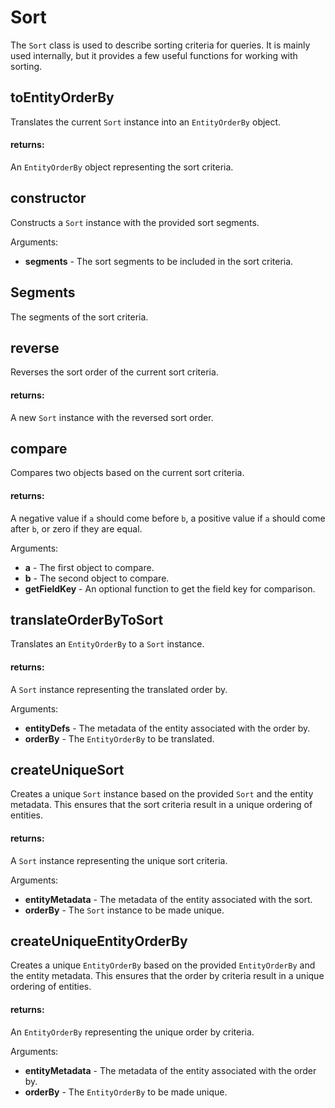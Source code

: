 # Sort
The `Sort` class is used to describe sorting criteria for queries. It is mainly used internally,
but it provides a few useful functions for working with sorting.
## toEntityOrderBy
Translates the current `Sort` instance into an `EntityOrderBy` object.
   
   
   #### returns:
   An `EntityOrderBy` object representing the sort criteria.
## constructor
Constructs a `Sort` instance with the provided sort segments.

Arguments:
* **segments** - The sort segments to be included in the sort criteria.
## Segments
The segments of the sort criteria.
## reverse
Reverses the sort order of the current sort criteria.
   
   
   #### returns:
   A new `Sort` instance with the reversed sort order.
## compare
Compares two objects based on the current sort criteria.
   
   
   #### returns:
   A negative value if `a` should come before `b`, a positive value if `a` should come after `b`, or zero if they are equal.

Arguments:
* **a** - The first object to compare.
* **b** - The second object to compare.
* **getFieldKey** - An optional function to get the field key for comparison.
## translateOrderByToSort
Translates an `EntityOrderBy` to a `Sort` instance.
   
   
   #### returns:
   A `Sort` instance representing the translated order by.

Arguments:
* **entityDefs** - The metadata of the entity associated with the order by.
* **orderBy** - The `EntityOrderBy` to be translated.
## createUniqueSort
Creates a unique `Sort` instance based on the provided `Sort` and the entity metadata.
This ensures that the sort criteria result in a unique ordering of entities.
   
   
   #### returns:
   A `Sort` instance representing the unique sort criteria.

Arguments:
* **entityMetadata** - The metadata of the entity associated with the sort.
* **orderBy** - The `Sort` instance to be made unique.
## createUniqueEntityOrderBy
Creates a unique `EntityOrderBy` based on the provided `EntityOrderBy` and the entity metadata.
This ensures that the order by criteria result in a unique ordering of entities.
   
   
   #### returns:
   An `EntityOrderBy` representing the unique order by criteria.

Arguments:
* **entityMetadata** - The metadata of the entity associated with the order by.
* **orderBy** - The `EntityOrderBy` to be made unique.
